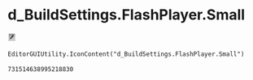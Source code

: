 # d_BuildSettings.FlashPlayer.Small
![](/img/d_BuildSettings.FlashPlayer.Small.png)

``` CSharp
EditorGUIUtility.IconContent("d_BuildSettings.FlashPlayer.Small")
```
```
731514638995218830
```
